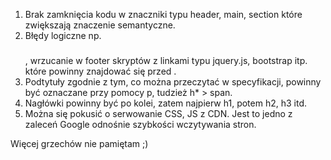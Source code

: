 1. Brak zamknięcia kodu w znaczniki typu header, main, section które zwiększają znaczenie semantyczne.
2. Błędy logiczne np. <h3></h4>, wrzucanie w footer skryptów z linkami typu jquery.js, bootstrap itp. które powinny znajdować się przed </body>.
3. Podtytuły zgodnie z tym, co można przeczytać w specyfikacji, powinny być oznaczane przy pomocy p, tudzież h* > span.
4. Nagłówki powinny być po kolei, zatem najpierw h1, potem h2, h3 itd.
5. Można się pokusić o serwowanie CSS, JS z CDN. Jest to jedno z zaleceń Google odnośnie szybkości wczytywania stron.


Więcej grzechów nie pamiętam ;)
